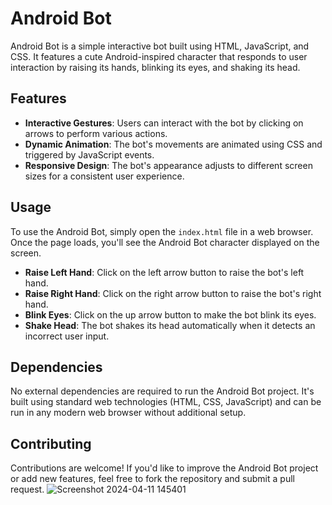 
# Android Bot

Android Bot is a simple interactive bot built using HTML, JavaScript, and CSS. It features a cute Android-inspired character that responds to user interaction by raising its hands, blinking its eyes, and shaking its head.

## Features

- **Interactive Gestures**: Users can interact with the bot by clicking on arrows to perform various actions.
- **Dynamic Animation**: The bot's movements are animated using CSS and triggered by JavaScript events.
- **Responsive Design**: The bot's appearance adjusts to different screen sizes for a consistent user experience.

## Usage

To use the Android Bot, simply open the `index.html` file in a web browser. Once the page loads, you'll see the Android Bot character displayed on the screen.

- **Raise Left Hand**: Click on the left arrow button to raise the bot's left hand.
- **Raise Right Hand**: Click on the right arrow button to raise the bot's right hand.
- **Blink Eyes**: Click on the up arrow button to make the bot blink its eyes.
- **Shake Head**: The bot shakes its head automatically when it detects an incorrect user input.

## Dependencies

No external dependencies are required to run the Android Bot project. It's built using standard web technologies (HTML, CSS, JavaScript) and can be run in any modern web browser without additional setup.

## Contributing

Contributions are welcome! If you'd like to improve the Android Bot project or add new features, feel free to fork the repository and submit a pull request.
![Screenshot 2024-04-11 145401](https://github.com/sushu-99/Android-Bot/assets/132267021/4370c6c4-e88a-4c30-8cd5-44a65ca3b53a)


